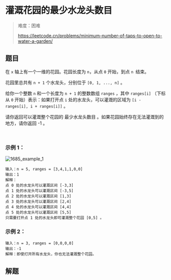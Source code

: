 # 灌溉花园的最少水龙头数目

> 难度：困难
>
> https://leetcode.cn/problems/minimum-number-of-taps-to-open-to-water-a-garden/

## 题目

在 `x` 轴上有一个一维的花园。花园长度为 `n`，从点 `0` 开始，到点 `n `结束。

花园里总共有 `n + 1` 个水龙头，分别位于 `[0, 1, ..., n]` 。

给你一个整数 `n` 和一个长度为 `n + 1` 的整数数组 `ranges` ，其中 `ranges[i]` （下标从 `0` 开始）表示：如果打开点 `i` 处的水龙头，可以灌溉的区域为 `[i -  ranges[i], i + ranges[i]]` 。

请你返回可以灌溉整个花园的 最少水龙头数目 。如果花园始终存在无法灌溉到的地方，请你返回 -1 。

 

### 示例 1：

![1685_example_1](https://user-images.githubusercontent.com/7553998/220239164-de2f830c-777d-4b7c-b064-0692ab6a332b.png)

```
输入：n = 5, ranges = [3,4,1,1,0,0]
输出：1
解释：
点 0 处的水龙头可以灌溉区间 [-3,3]
点 1 处的水龙头可以灌溉区间 [-3,5]
点 2 处的水龙头可以灌溉区间 [1,3]
点 3 处的水龙头可以灌溉区间 [2,4]
点 4 处的水龙头可以灌溉区间 [4,4]
点 5 处的水龙头可以灌溉区间 [5,5]
只需要打开点 1 处的水龙头即可灌溉整个花园 [0,5] 。
```

### 示例 2：
```
输入：n = 3, ranges = [0,0,0,0]
输出：-1
解释：即使打开所有水龙头，你也无法灌溉整个花园。
```

## 解题

```typescript

```
